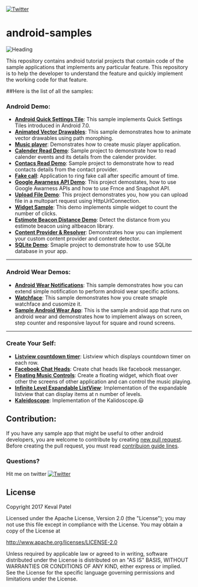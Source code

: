 [![Twitter](https://img.shields.io/badge/Twitter-@kevalpatel2106-blue.svg?style=flat)](https://twitter.com/kevalpatel2106)

# android-samples

![Heading](https://github.com/kevalpatel2106/android-samples/blob/master/WearableApp/asstes/heading.png)

This repository contains android tutorial projects that contain code of the sample applications that implements any particular feature. This repository is to help the developer to understand the feature and quickly implement the working code for that feature.

##Here is the list of all the samples:

### Android Demo:
- [**Android Quick Settings Tile**](https://github.com/kevalpatel2106/android-samples/tree/master/Android-N-Quick-Settings): This sample implements Quick Settings Tiles introduced in Android 7.0.
- [**Animated Vector Drawables**](https://github.com/kevalpatel2106/android-samples/tree/master/Animated%20Vector%20Drawables): This sample demonstrates how to animate vector drawables using path morophing.
- [**Music player**](https://github.com/kevalpatel2106/android-samples/tree/master/MusicPlayer): Demonstrates how to create music player application.
- [**Calender Read Demo**](https://github.com/kevalpatel2106/android-samples/tree/master/Calender%20Read%20Demo): Sample project to demonstrate how to read calender events and its details from the calender provider.
- [**Contacs Read Demo**](https://github.com/kevalpatel2106/android-samples/tree/master/Contacts%20Read): Sample project to demonstrate how to read contacts details from the contact provider.
- [**Fake call**](https://github.com/kevalpatel2106/android-samples/tree/master/FakeCall): Application to ring fake call after specific amount of time.
- [**Google Awarness API Demo**](https://github.com/kevalpatel2106/android-samples/tree/master/Google-Awareness-Demo): This project demostates, how to use Google Awarness APIs and how to use Frnce and Snapshot API.
- [**Upload File Demo**](https://github.com/kevalpatel2106/android-samples/tree/master/Upload%20File%20Demo): This project demonstrates you, how you can upload file in a multopart request using HttpUrlConnection.
- [**Widget Sample**](https://github.com/kevalpatel2106/android-samples/tree/master/WidgetSample): This demo implements simple widget to count the number of clicks.
- [**Estimote Beacon Distance Demo**](https://github.com/kevalpatel2106/android-samples/tree/master/Estimote-Beacon-DistanceDemo): Detect the distance from you estimote beacon using altbeacon library.
- [**Content Provider & Resolver**](https://github.com/kevalpatel2106/android-samples/tree/master/Content%20Provider%20and%20resolvero): Demonstrates how you can implement your custom content provider and content detector.  
- [**SQLite Demo**](https://github.com/NISHITA97/android-samples/tree/dev/SQLiteDemo): Smaple project to demonstrate how to use SQLite database in your app.

------------------------------------------------------------------------------------------------------------------------------

### Android Wear Demos:
- [**Android Wear Notifications**](https://github.com/kevalpatel2106/android-samples/tree/master/Wearable%20Notification): This sample demonstrates how you can extend simple notification to perform android wear specific actions.
- [**Watchface**](https://github.com/kevalpatel2106/android-samples/tree/master/Watchface): This sample demonstrates how you create smaple watchface and cusomize it.
- [**Sample Android Wear App**](https://github.com/kevalpatel2106/android-samples/tree/master/WearableApp): This is the sample android app that runs on android wear and demonstrates how to implement always on screen, step counter and responsive layout for square and round screens.

------------------------------------------------------------------------------------------------------------------------------

### Create Your Self:
- [**Listview countdown timer**](https://github.com/kevalpatel2106/android-samples/tree/master/Listview%20Countdown%20Timer): Listview which displays countdown timer on each row.
- [**Facebook Chat Heads**](https://github.com/kevalpatel2106/android-samples/tree/master/Facebook%20Chat%20Heads): Create chat heads like facebook messanger.
- [**Floating Music Controls**](https://github.com/kevalpatel2106/android-samples/tree/master/Floating%20Music%20Controls): Create a floating widget, which float over other the screens of other application and can control the music playing.
- [**Infinite Level Expandable ListView**](https://github.com/kevalpatel2106/android-samples/tree/master/Infinite%20Level%20Expandable%20ListView): Implementation of the expandable listview that can display items at n number of levels.
- [**Kaleidoscope**](https://github.com/kevalpatel2106/android-samples/tree/master/Kaleidoscope): Implementation of the Kalidoscope.😃

## Contribution:
If you have any sample app that might be useful to other android developers, you are welcome to contribute by creating [new pull request](https://github.com/kevalpatel2106/android-samples/pulls). Before creating the pull request, you must read [contribuion guide lines](https://github.com/kevalpatel2106/android-samples/blob/master/CONTRIBUTING.md).

### Questions?
Hit me on twitter [![Twitter](https://img.shields.io/badge/Twitter-@kevalpatel2106-blue.svg?style=flat)](https://twitter.com/kevalpatel2106)

## License
Copyright 2017 Keval Patel

Licensed under the Apache License, Version 2.0 (the "License");
you may not use this file except in compliance with the License.
You may obtain a copy of the License at

http://www.apache.org/licenses/LICENSE-2.0

Unless required by applicable law or agreed to in writing, software
distributed under the License is distributed on an "AS IS" BASIS,
WITHOUT WARRANTIES OR CONDITIONS OF ANY KIND, either express or implied.
See the License for the specific language governing permissions and
limitations under the License.

